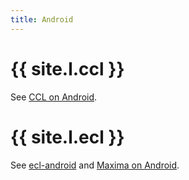```yaml
---
title: Android
---
```


# {{ site.l.ccl }}

See [CCL on Android](http://thread.gmane.org/gmane.lisp.openmcl.devel/7511).

# {{ site.l.ecl }}

See [ecl-android][eclandroid] and [Maxima on Android][maximadroid].

[eclandroid]: https://github.com/ageneau/ecl-android
[maximadroid]: https://sites.google.com/site/maximaonandroid/
